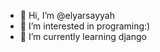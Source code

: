- 👋 Hi, I’m @elyarsayyah
- 👀 I’m interested in programing:)                   
- 🌱 I’m currently learning django

<!---![68747470733a2f2f692e70696e696d672e636f6d2f6f726967696e616c732f65342f32362f37302f65343236373032656466383734623138316163656431653266613563366364652e676966](https://user-images.githubusercontent.com/50198273/180246927-422a3f1c-3ae3-4229-a053-bb6da9d76d47.gif)

elyarsayyah/elyarsayyah is a ✨ special ✨ repository because its `README.md` (this file) appears on your GitHub profile.
You can click the Preview link to take a look at your changes.
--->

